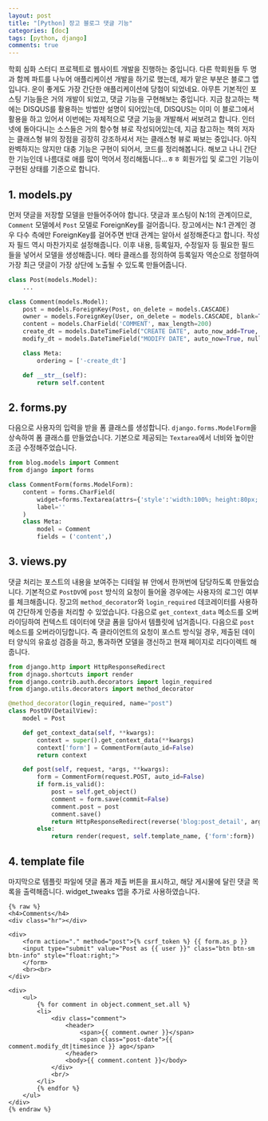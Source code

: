 ```yaml
---
layout: post
title: "[Python] 장고 블로그 댓글 기능"
categories: [doc]
tags: [python, django]
comments: true
---
```


학회 심화 스터디 프로젝트로 웹사이트 개발을 진행하는 중입니다. 다른 학회원들 두 명과 함께 파트를 나누어 애플리케이션 개발을 하기로 했는데, 제가 맡은 부분은 블로그 앱입니다. 운이 좋게도 가장 간단한 애플리케이션에 당첨이 되었네요. 아무튼 기본적인 포스팅 기능들은 거의 개발이 되었고, 댓글 기능을 구현해보는 중입니다. 지금 참고하는 책에는 DISQUS를 활용하는 방법만 설명이 되어있는데, DISQUS는 이미 이 블로그에서 활용을 하고 있어서 이번에는 자체적으로 댓글 기능을 개발해서 써보려고 합니다. 인터넷에 돌아다니는 소스들은 거의 함수형 뷰로 작성되어있는데, 지금 참고하는 책의 저자는 클래스형 뷰의 장점을 굉장히 강조하셔서 저는 클래스형 뷰로 짜보는 중입니다. 아직 완벽하지는 않지만 대충 기능은 구현이 되어서, 코드를 정리해봅니다. 해보고 나니 간단한 기능인데 나름대로 애를 많이 먹어서 정리해둡니다...ㅎㅎ 회원가입 및 로그인 기능이 구현된 상태를 기준으로 합니다.

## 1. models.py

먼저 댓글을 저장할 모델을 만들어주어야 합니다. 댓글과 포스팅이 N:1의 관계이므로, `Comment` 모델에서 `Post` 모델로 ForeignKey를 걸어줍니다. 장고에서는 N:1 관계인 경우 다수 측에만 ForeignKey를 걸어주면 반대 관계는 알아서 설정해준다고 합니다. 작성자 필드 역시 마찬가지로 설정해줍니다. 이후 내용, 등록일자, 수정일자 등 필요한 필드들을 넣어서 모델을 생성해줍니다. 메타 클래스를 정의하여 등록일자 역순으로 정렬하여 가장 최근 댓글이 가장 상단에 노출될 수 있도록 만들어줍니다.

```python
class Post(models.Model):
	...

class Comment(models.Model):
	post = models.ForeignKey(Post, on_delete = models.CASCADE)
	owner = models.ForeignKey(User, on_delete = models.CASCADE, blank=True, null=True)
	content = models.CharField('COMMENT', max_length=200)
	create_dt = models.DateTimeField("CREATE DATE", auto_now_add=True, null=True)
	modify_dt = models.DateTimeField("MODIFY DATE", auto_now=True, null=True)

	class Meta:
		ordering = ['-create_dt']

	def __str__(self):
		return self.content
```

## 2. forms.py

다음으로 사용자의 입력을 받을 폼 클래스를 생성합니다. `django.forms.ModelForm`을 상속하여 폼 클래스를 만들었습니다. 기본으로 제공되는 `Textarea`에서 너비와 높이만 조금 수정해주었습니다.

```python
from blog.models import Comment
from django import forms

class CommentForm(forms.ModelForm):
	content = forms.CharField(
		widget=forms.Textarea(attrs={'style':'width:100%; height:80px;'}),
		label=''
	)
	class Meta:
		model = Comment
		fields = ('content',)
```

## 3. views.py

댓글 처리는 포스트의 내용을 보여주는 디테일 뷰 안에서 한꺼번에 담당하도록 만들었습니다. 기본적으로 `PostDV`에 `post` 방식의 요청이 들어올 경우에는 사용자의 로그인 여부를 체크해줍니다. 장고의 `method_decorator`와 `login_required` 데코레이터를 사용하여 간단하게 인증을 처리할 수 있었습니다. 다음으로 `get_context_data` 메소드를 오버라이딩하여 컨텍스트 데이터에 댓글 폼을 담아서 템플릿에 넘겨줍니다. 다음으로 `post` 메소드를 오버라이딩합니다. 즉 클라이언트의 요청이 포스트 방식일 경우, 제출된 데이터 양식의 유효성 검증을 하고, 통과하면 모델을 갱신하고 현재 페이지로 리다이렉트 해줍니다.

```python
from django.http import HttpResponseRedirect
from djnago.shortcuts import render
from django.contrib.auth.decorators import login_required
from django.utils.decorators import method_decorator

@method_decorator(login_required, name="post")
class PostDV(DetailView):
	model = Post

	def get_context_data(self, **kwargs):
		context = super().get_context_data(**kwargs)
		context['form'] = CommentForm(auto_id=False)
		return context

	def post(self, request, *args, **kwargs):
		form = CommentForm(request.POST, auto_id=False)
		if form.is_valid():
			post = self.get_object()
			comment = form.save(commit=False)
			comment.post = post
			comment.save()
			return HttpResponseRedirect(reverse('blog:post_detail', args=[post.slug]))
		else:
			return render(request, self.template_name, {'form':form})
```

## 4. template file

마지막으로 템플릿 파일에 댓글 폼과 제출 버튼을 표시하고, 해당 게시물에 달린 댓글 목록을 출력해줍니다. widget_tweaks 앱을 추가로 사용하였습니다.

```
{% raw %}
<h4>Comments</h4>
<div class="hr"></div>

<div>
	<form action="." method="post">{% csrf_token %} {{ form.as_p }}
	<input type="submit" value="Post as {{ user }}" class="btn btn-sm btn-info" style="float:right;">
	</form>
	<br><br>
</div>

<div>
	<ul>
		{% for comment in object.comment_set.all %}
		<li>
			<div class="comment">
				<header>
					<span>{{ comment.owner }}</span>
					<span class="post-date">{{ comment.modify_dt|timesince }} ago</span>
				</header>
				<body>{{ comment.content }}</body>
			</div>
			<br/>
		</li>
		{% endfor %}
	</ul>
</div>
{% endraw %}
```
